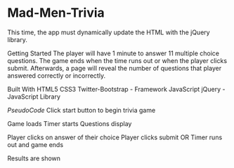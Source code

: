 # Mad-Men-Trivia
This time, the app must dynamically update the HTML with the jQuery library.

Getting Started
The player will have 1 minute to answer 11 multiple choice questions. The game ends when the time runs out or when the player clicks submit. Afterwards, a page will reveal the number of questions that player answered correctly or incorrectly.

Built With
HTML5 CSS3 Twitter-Bootstrap - Framework JavaScript jQuery - JavaScript Library

<em>PseudoCode</em>
Click start button to begin trivia game

Game loads Timer starts Questions display

Player clicks on answer of their choice Player clicks submit OR Timer runs out and game ends

Results are shown
